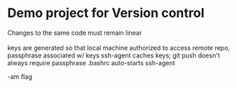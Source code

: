 # Demo project for Version control
Changes to the same code must remain linear  
<br>
keys are generated so that local machine authorized to access remote repo, passphrase associated w/ keys
ssh-agent caches keys; git push doesn't always require passphrase
.bashrc auto-starts ssh-agent

-am flag
